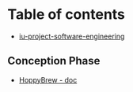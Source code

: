 # Table of contents

* [iu-project-software-engineering](README.md)

## Conception Phase

* [HoppyBrew - doc](doc/HoppyBrew-Concept.md)
